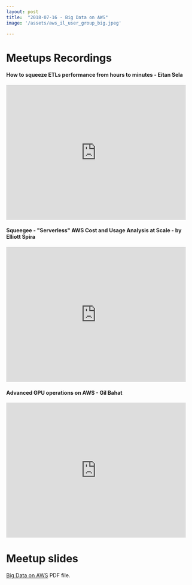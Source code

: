 ```yaml
---
layout: post
title:  "2018-07-16 - Big Data on AWS"
image: '/assets/aws_il_user_group_big.jpeg'

---
```


# Meetups Recordings

#### How to squeeze ETLs performance from hours to minutes - Eitan Sela
<iframe width="480" height="360" src="http://www.youtube.com/embed/oCO92VTTjB8" frameborder="0"> </iframe>

#### Squeegee - "Serverless" AWS Cost and Usage Analysis at Scale - by Elliott Spira
<iframe width="480" height="360" src="http://www.youtube.com/embed/ncaN9wFt4Fc" frameborder="0"> </iframe>


#### Advanced GPU operations on AWS - Gil Bahat
<iframe width="480" height="360" src="http://www.youtube.com/embed/KViIsIa2ny4" frameborder="0"> </iframe>


# Meetup slides

[Big Data on AWS](/assets/slides/Big_Data_on_AWS.pdf) PDF file.